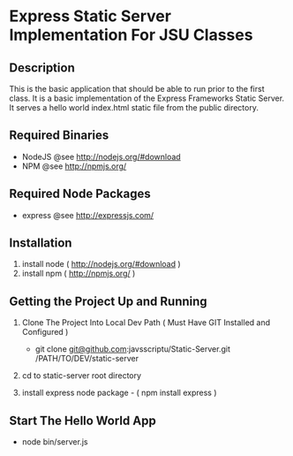# Express Static Server Implementation For JSU Classes

## Description

  This is the basic application that should be able to run prior to the first class.
  It is a basic implementation of the Express Frameworks Static Server. It serves a
  hello world index.html static file from the public directory.

## Required Binaries

  * NodeJS           @see http://nodejs.org/#download
  * NPM              @see http://npmjs.org/

## Required Node Packages

  * express          @see http://expressjs.com/

## Installation

 1. install node     ( http://nodejs.org/#download )
 1. install npm      ( http://npmjs.org/ )

## Getting the Project Up and Running

 1. Clone The Project Into Local Dev Path ( Must Have GIT Installed and Configured )
    - git clone git@github.com:javsscriptu/Static-Server.git /PATH/TO/DEV/static-server
 2. cd to static-server root directory

 3. install express node package - ( npm install express )

## Start The Hello World App

 * node bin/server.js
